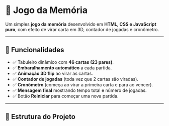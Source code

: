 # 🧩 Jogo da Memória

Um simples **jogo da memória** desenvolvido em **HTML, CSS e JavaScript puro**, com efeito de virar carta em 3D, contador de jogadas e cronômetro.

---

## 🚀 Funcionalidades
- ✅ Tabuleiro dinâmico com **46 cartas (23 pares)**.  
- ✅ **Embaralhamento automático** a cada partida.  
- ✅ **Animação 3D flip** ao virar as cartas.  
- ✅ **Contador de jogadas** (toda vez que 2 cartas são viradas).  
- ✅ **Cronômetro** (começa ao virar a primeira carta e para ao vencer).  
- ✅ **Mensagem final** mostrando tempo total e número de jogadas.  
- ✅ Botão **Reiniciar** para começar uma nova partida.  

---

## 📂 Estrutura do Projeto

